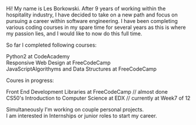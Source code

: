 Hi! My name is Les Borkowski. 
After 9 years of working within the hospitality industry, I have decided to take on a new path and focus on pursuing a career within software engineering. 
I have been completing various coding courses in my spare time for several years as this is where my passion lies, and I would like to now do this full time. 

So far I completed following courses:</br>

Python2 at CodeAcademy</br>
Responsive Web Design at FreeCodeCamp</br>
JavaScriptAlgorithyms and Data Structures at FreeCodeCamp</br>

Coures in progress:</br>

Front End Development Libraries at FreeCodeCamp // almost done</br>
CS50's Introduction to Computer Science at EDX // currently at Week7 of 12</br>


Simultaneously I'm working on couple personal projects.</br>
I am interested in Internships or junior roles to start my career.
